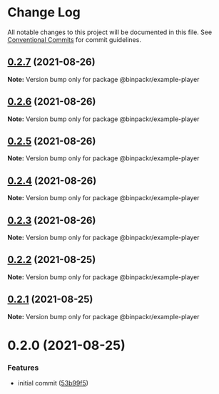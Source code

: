 # Change Log

All notable changes to this project will be documented in this file.
See [Conventional Commits](https://conventionalcommits.org) for commit guidelines.

## [0.2.7](https://gitr.net/mindary/binpackr/compare/@binpackr/example-player@0.2.6...@binpackr/example-player@0.2.7) (2021-08-26)

**Note:** Version bump only for package @binpackr/example-player





## [0.2.6](https://gitr.net/mindary/binpackr/compare/@binpackr/example-player@0.2.5...@binpackr/example-player@0.2.6) (2021-08-26)

**Note:** Version bump only for package @binpackr/example-player





## [0.2.5](https://gitr.net/mindary/binpackr/compare/@binpackr/example-player@0.2.4...@binpackr/example-player@0.2.5) (2021-08-26)

**Note:** Version bump only for package @binpackr/example-player





## [0.2.4](https://gitr.net/mindary/binpackr/compare/@binpackr/example-player@0.2.3...@binpackr/example-player@0.2.4) (2021-08-26)

**Note:** Version bump only for package @binpackr/example-player





## [0.2.3](https://gitr.net/mindary/binpackr/compare/@binpackr/example-player@0.2.2...@binpackr/example-player@0.2.3) (2021-08-26)

**Note:** Version bump only for package @binpackr/example-player





## [0.2.2](https://gitr.net/mindary/binpackr/compare/@binpackr/example-player@0.2.0...@binpackr/example-player@0.2.2) (2021-08-25)

**Note:** Version bump only for package @binpackr/example-player





## [0.2.1](https://gitr.net/mindary/binpackr/compare/@binpackr/example-player@0.2.0...@binpackr/example-player@0.2.1) (2021-08-25)

**Note:** Version bump only for package @binpackr/example-player





# 0.2.0 (2021-08-25)


### Features

* initial commit ([53b99f5](https://gitr.net/mindary/binpackr/commits/53b99f5436afcc939e305587092dfdb49e416843))
